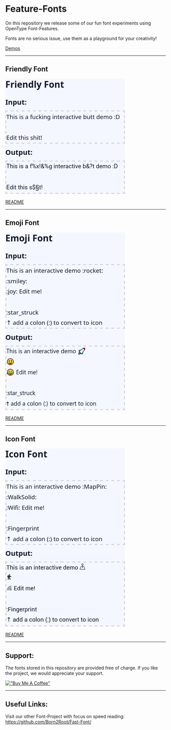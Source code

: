 # Feature-Fonts

On this repository we release some of our fun font experiments using OpenType Font-Features.

Fonts are no serious issue, use them as a playground for your creativity!

[Demos](https://born2root.github.io/Feature-Fonts)

---

## Friendly Font

[![Friendly Font demo](friendly_font_demo.png)](./friendly_font/README.md)

[README](./friendly_font/README.md)

---

## Emoji Font

[![Emoji Font demo](emoji_font_demo.png)](./emoji_font/README.md)

[README](./emoji_font/README.md)

---

## Icon Font

[![Icon Font demo](icon_font_demo.png)](./icon_font/README.md)

[README](./icon_font/README.md)

---

## Support:

The fonts stored in this repository are provided free of charge.
If you like the project, we would appreciate your support.

[!["Buy Me A Coffee"](https://www.buymeacoffee.com/assets/img/custom_images/orange_img.png)](https://www.buymeacoffee.com/born2root)

---

## Useful Links:

Visit our other Font-Project with focus on speed reading:
https://github.com/Born2Root/Fast-Font/
